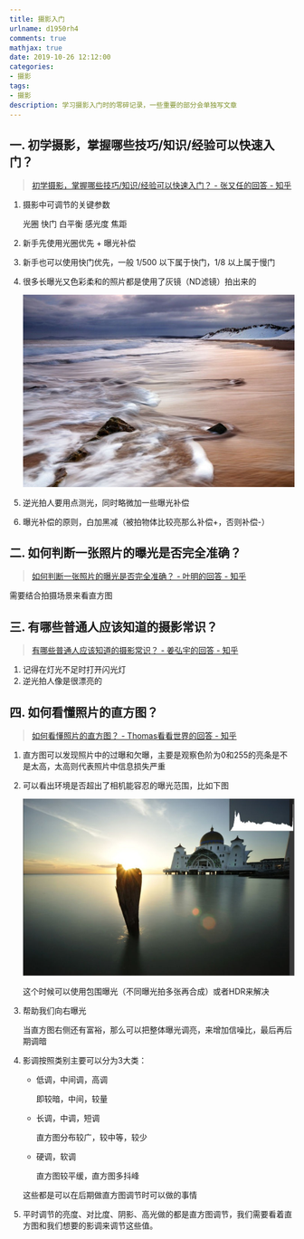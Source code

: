 ```yaml
---
title: 摄影入门
urlname: d1950rh4
comments: true
mathjax: true
date: 2019-10-26 12:12:00
categories:
- 摄影
tags:
- 摄影
description: 学习摄影入门时的零碎记录，一些重要的部分会单独写文章
---
```


## 一. 初学摄影，掌握哪些技巧/知识/经验可以快速入门？

> [初学摄影，掌握哪些技巧/知识/经验可以快速入门？ - 张又任的回答 - 知乎](https://www.zhihu.com/question/31925243/answer/53880183)

1. 摄影中可调节的关键参数

   光圈 快门 白平衡 感光度 焦距

2. 新手先使用光圈优先 + 曝光补偿

3. 新手也可以使用快门优先，一般 1/500 以下属于快门，1/8 以上属于慢门

4. 很多长曝光又色彩柔和的照片都是使用了灰镜（ND滤镜）拍出来的

   ![长曝光+灰镜](/images/摄影/入门/长曝光+灰镜.jpg)

5. 逆光拍人要用点测光，同时略微加一些曝光补偿

6. 曝光补偿的原则，白加黑减（被拍物体比较亮那么补偿+，否则补偿-）

## 二. 如何判断一张照片的曝光是否完全准确？

> [如何判断一张照片的曝光是否完全准确？ - 叶明的回答 - 知乎](https://www.zhihu.com/question/21214437/answer/17721719)

需要结合拍摄场景来看直方图

## 三. 有哪些普通人应该知道的摄影常识？

> [有哪些普通人应该知道的摄影常识？ - 姜弘宇的回答 - 知乎](https://www.zhihu.com/question/21384139/answer/18068460)

1. 记得在灯光不足时打开闪光灯
2. 逆光拍人像是很漂亮的

## 四. 如何看懂照片的直方图？

> [如何看懂照片的直方图？ - Thomas看看世界的回答 - 知乎](https://www.zhihu.com/question/20511799/answer/175939464)

1. 直方图可以发现照片中的过曝和欠曝，主要是观察色阶为0和255的亮条是不是太高，太高则代表照片中信息损失严重

2. 可以看出环境是否超出了相机能容忍的曝光范围，比如下图

   ![环境亮度反差超过宽容度](/images/摄影/入门/环境亮度反差超过宽容度.jpg)

   这个时候可以使用包围曝光（不同曝光拍多张再合成）或者HDR来解决

3. 帮助我们向右曝光

   当直方图右侧还有富裕，那么可以把整体曝光调亮，来增加信噪比，最后再后期调暗

4. 影调按照类别主要可以分为3大类：

   - 低调，中间调，高调

     即较暗，中间，较量

   - 长调，中调，短调

     直方图分布较广，较中等，较少

   - 硬调，软调

     直方图较平缓，直方图多抖峰

   这些都是可以在后期做直方图调节时可以做的事情

5. 平时调节的亮度、对比度、阴影、高光做的都是直方图调节，我们需要看着直方图和我们想要的影调来调节这些值。
